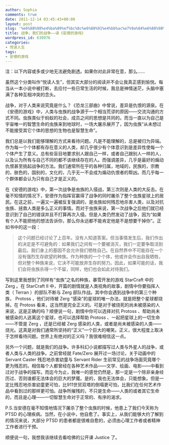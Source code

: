 ```yaml
---
author: Sophia
comments: true
date: 2011-12-14 03:45:43+00:00
layout: post
slug: '%e6%88%98%e4%ba%89%ef%bc%8c%e6%88%91%e4%bb%ac%e7%9a%84%e6%88%98%e4%ba%89-%e8%af%bb%e3%80%8a%e5%ae%89%e5%be%b7%e7%9a%84%e6%b8%b8%e6%88%8f%e3%80%8b'
title: 战争，我们的战争——读《安德的游戏》
wordpress_id: 639976
categories:
- 悦读人生
tags:
- 安德的游戏
---
```


注：以下内容或多或少地无法避免剧透。如果你对此非常在意，那么……

虽然这个分类叫作“悦读人生”，但其实大部分的阅读并不会让我真正感到愉悦。每当从一本小说中被打断，去应付一些日常生活的时候，我总是神情迷茫，头脑中塞满了各种互相冲突的念头。

战争，对于人类来说究竟是什么？《恐龙三部曲》中曾说，差异是仇恨的源泉。在《安德的游戏》中，人类与虫族的战争源于一个相当荒谬的原因——交流沟通的方式不同。虫族类似于蚂蚁的社会，成员之间的思想是共同的。而当一直以为自己是宇宙唯一的智慧生命的虫族来到地球时，一场大屠杀展开了，因为虫族“从未想过不能接受其它个体的思想的生物也是智慧生命”。

我们总是以我们能够理解的方式来看待问题。凡是不能理解的，总是被归为异端。作为每一个个体都有存在意义的人类，却几乎很少有个体意识到是差异性使每一个个体产生了意义。总有些盲目地要求别人跟自己一样，或者自己跟别人一样的人，以及认为所有与自己不同的都不该继续存在的人。而强调差异，几乎是最好的煽动仇恨甚至挑起战争的方法。我们通常所在乎的各种归属，地域的，民族的，宗教的，肤色的，国别的，文化的，几乎无一不会成为煽动仇恨者的帮凶。而几乎每一个群体都会认为只有自己才是正义的。

在《安德的游戏》中，第一次战争是虫族的入侵战，第三次则是人类的大反击。在毫不知情的情况下，安德作为指挥官赢得了战争的同时屠杀了整个虫族星球上的居民。在这之前，一遍又一遍被反复强调的，是虫族如何残忍地杀害人类，以及对抗虫族、拯救人类是多么正义的事情。而对于虫族来说，第一次战争之后他们就已经意识到了自己的错误并且不打算再次入侵。但是人类仍然发动了战争，因为“如果有个人不能把他的想法告诉你，那么你永远都不能肯定他是不是想要干掉你”。正如书中的这一段：


> 这个问题已经讨论了上百年。没有人知道答案。但当事情发生后，我们作出的决定是不可避免的：如果我们之间有一个要被消灭，我们一定要争取活到最后。我们身上的基因不会允许我们牺牲自己。在自然界中不可能存在一个没有强烈生存欲望的种族。作为种族的一个个体，他或许会作出自我牺牲，但对整个种族来说，它决不可能放弃生存的努力。因此，如果可能的话，我们会将虫族杀得一个不留，同样，他们也会如此对待我们。


写到这里我想到了同样有“虫族”之名的种族，暴雪开发的游戏 StarCraft 中的 Zerg 。在 StarCraft II 中，开篇的剧情就是人类视角的故事，剧情中你要指挥人类（ Terran ）的部队不断与 Zerg 部队作战。其中你会遇到战争中的第三个种族， Protoss ，他们对待被 Zerg “感染”的星球的唯一办法，就是把整个星球都烧掉。在 Protoss 看来，这当然是完全正义的。可是对于被烧死的尚未被感染的人来说，这是正确的吗？顺便说一句，剧情中你可以选择对抗 Protoss 、帮助尚未被感染的人逃离这个星球，也可以选择帮助 Protoss 、一起把星球上的一切生命——不管是 Zerg ，还是已经被 Zerg 感染的人类，或者是尚未被感染的人类——烧光。这真是对我们通常所坚持的“正义”一个巨大的嘲笑。正义，很大程度上取决于怎样看待问题。世界上有绝对的正义吗？我很难相信这一点。

另外一个问题，就是我们的战争。许多科幻小说都描写过人类与外星人的战争，或者人类与人类的战争。之前曾经就 Fate/Zero 展开过一场讨论，关于动画中的 Servant Caster 残忍地杀害幼童与 Servant Rider 生前常见的战争场面究竟哪个更为残忍的。相信每个人都曾经在各种艺术作品——文学、绘画、电影——中看到过对于战争的描写。而迄今为止，我唯一的感觉仍然是，那一定是一个除非亲身经历过、否则谁都无法体会的巨大的梦魇。是的，我也无法体会，只能想象。但是一定比残忍地杀害幼童更可怕，比911世贸双塔的倒塌更可怕，比我们在任何艺术作品中看到过的那样更可怕。战争所摧残的，不只是生命——人类的或者其它生命的，而且是心理——一切智慧生命对于正常的、有序的渴求。

P.S.当安德在毫不知情地情况下屠杀了整个虫族的时候，他患上了我们今天称为 PTSD 的心理疾病。当然，在小说中，他自愈了。事实上，从我们能够大约了解到的情况来说，大部分 PTSD 的患者都是很难自愈的，必须由心理工作者或者精神工作者进行干预。

顺便说一句，我想我该继续去看哈佛的公开课 Justice 了。
